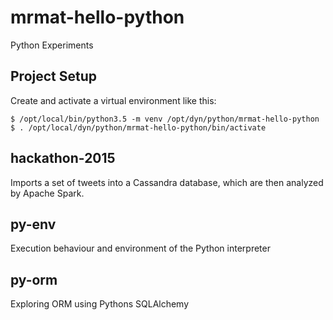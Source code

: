 # mrmat-hello-python
Python Experiments

## Project Setup

Create and activate a virtual environment like this:

```
$ /opt/local/bin/python3.5 -m venv /opt/dyn/python/mrmat-hello-python
$ . /opt/local/dyn/python/mrmat-hello-python/bin/activate
```

## hackathon-2015

Imports a set of tweets into a Cassandra database, which are then analyzed by Apache Spark.

## py-env

Execution behaviour and environment of the Python interpreter

## py-orm

Exploring ORM using Pythons SQLAlchemy
